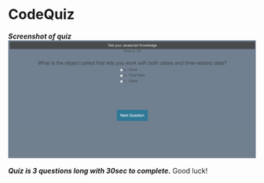 # CodeQuiz


***Screenshot of quiz***
<img src="Javaquiz.png">

***Quiz is 3 questions long with 30sec to complete.***
Good luck!
